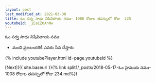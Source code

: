 ```yaml
---
layout: post
last_modified_at: 2021-03-30
title: ఓం సర్వ సాధు నిషేవితాయ నమః- 1008 రోజుల తపస్సులో రోజు  225
youtubeId: _2EaiZ0AnNw
---
```

 
 
 ఓం సర్వ సాధు నిషేవితాయ నమః  
 
 -  మంచి ప్రజలందరికీ ఎవరు సేవ చేస్తారు 
 
  
 
  
 
 
 
 
 
 


{% include youtubePlayer.html id=page.youtubeId %}
 
[Next]({{ site.baseurl }}{% link  split1/_posts/2018-05-17-ఓం హైమయ నమః- 1008 రోజుల తపస్సులో రోజు  234.md%})
 
